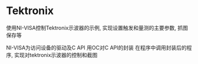 # Tektronix
使用NI-VISA控制Tektronix示波器的示例, 实现设置触发和量测的主要参数, 抓图保存等

NI-VISA为访问设备的驱动及C API
用OC对C API的封装
在程序中调用封装后的程序, 实现对tektronix示波器的控制和截图

